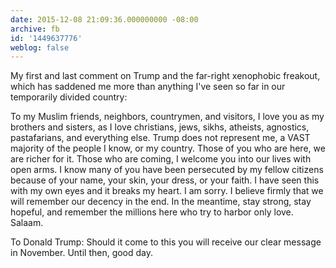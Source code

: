 ```yaml
---
date: 2015-12-08 21:09:36.000000000 -08:00
archive: fb
id: '1449637776'
weblog: false
---
```


My first and last comment on Trump and the far-right xenophobic freakout, which has saddened me more than anything I've seen so far in our temporarily divided country:

To my Muslim friends, neighbors, countrymen, and visitors, I love you as my brothers and sisters, as I love christians, jews, sikhs, atheists, agnostics, pastafarians, and everything else. Trump does not represent me, a VAST majority of the people I know, or my country. Those of you who are here, we are richer for it. Those who are coming, I welcome you into our lives with open arms. I know many of you have been persecuted by my fellow citizens because of your name, your skin, your dress, or your faith. I have seen this with my own eyes and it breaks my heart. I am sorry. I believe firmly that we will remember our decency in the end. In the meantime, stay strong, stay hopeful, and remember the millions here who try to harbor only love. Salaam.

To Donald Trump: Should it come to this you will receive our clear message in November. Until then, good day.
